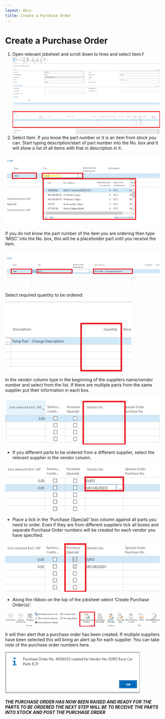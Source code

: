 ```yaml
---
layout: docs
title: Create a Purchase Order 
---
```


# Create a Purchase Order

1. Open relevant jobsheet and scroll down to lines and select Item.f
![](media/garagehive-creating-a-purchase-order1.png)
2. Select Item. If you know the part number or it is an item from stock you can. Start typing description/start of part number into the No. box and it will show a list of all items with that in description in it. 

![](media/garagehive-creating-a-purchase-order2.png)

If you do not know the part number of the item you are ordering then type ‘MISC’ into the No. box, this will be a placeholder part until you receive the item.

![](media/garagehive-creating-a-purchase-order3.png)
   
Select required quantity to be ordered

![](media/garagehive-creating-a-purchase-order4.png)

In the vendor column type in the beginning of the suppliers name/vendor number and select from the list. If there are multiple parts from the same supplier put their information in each box.

![](media/garagehive-creating-a-purchase-order5.png)

* If you different parts to be ordered from a different supplier, select the relevant supplier in the vendor column.

![](media/garagehive-creating-a-purchase-order6.png)

* Place a tick in the  ‘Purchase (Special)’ box column against all parts you need to order. Even if they are from different suppliers tick all boxes and separate Purchase Order numbers will be created for each vendor you have specified.

![](media/garagehive-creating-a-purchase-order7.png)

* Along the ribbon on the top of the jobsheet select ‘Create Purchase Order(s)’.

![](media/garagehive-creating-a-purchase-order8.png)

It will then alert that a purchase order has been created. If multiple suppliers have been selected this will bring an alert up for each supplier. You can take note of the purchase order numbers here.

![](media/garagehive-creating-a-purchase-order9.png)

***THE PURCHASE ORDER HAS NOW BEEN RAISED AND READY FOR THE PARTS TO BE ORDERED 
THE NEXT STEP WILL BE TO RECEIVE THE PARTS INTO STOCK AND POST THE PURCHASE ORDER***
